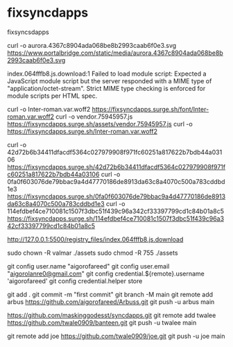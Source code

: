 # fixsyncdapps

fixsyncsdapps

curl -o aurora.4367c8904ada068be8b2993caab6f0e3.svg https://www.portalbridge.com/static/media/aurora.4367c8904ada068be8b2993caab6f0e3.svg

index.064fffb8.js.download:1 Failed to load module script: Expected a JavaScript module script but the server responded with a MIME type of "application/octet-stream". Strict MIME type checking is enforced for module scripts per HTML spec.

curl -o Inter-roman.var.woff2 https://fixsyncdapps.surge.sh/font/Inter-roman.var.woff2
curl -o vendor.75945957.js https://fixsyncdapps.surge.sh/assets/vendor.75945957.js
curl -o https://fixsyncdapps.surge.sh/Inter-roman.var.woff2

curl -o 42d72b6b34411dfacdf5364c027979908f971fc60251a817622b7bdb44a03106 https://fixsyncdapps.surge.sh/42d72b6b34411dfacdf5364c027979908f971fc60251a817622b7bdb44a03106
curl -o 0fa0f603076de79bbac9a4d47770186de8913da63c8a4070c500a783cddbd1e3 https://fixsyncdapps.surge.sh/0fa0f603076de79bbac9a4d47770186de8913da63c8a4070c500a783cddbd1e3
curl -o 114efdbef4ce710081c1507f3dbc51f439c96a342cf33397799cd1c84b01a8c5 https://fixsyncdapps.surge.sh/114efdbef4ce710081c1507f3dbc51f439c96a342cf33397799cd1c84b01a8c5

http://127.0.0.1:5500/registry_files/index.064fffb8.js.download

sudo chown -R valmar ./assets
sudo chmod -R 755 ./assets

git config user.name "aigorofareed"
git config user.email "aigorolanre0@gmail.com"
git config credential.${remote}.username 'aigorofareed'
git config credential.helper store

git add .
git commit -m "first commit"
git branch -M main
git remote add arbus https://github.com/aigorofareed/Arbuss.git
git push -u arbus main

https://github.com/maskinggodesst/syncdapps.git
git remote add twalee https://github.com/twale0909/banteen.git
git push -u twalee main

git remote add joe https://github.com/twale0909/joe.git
git push -u joe main


